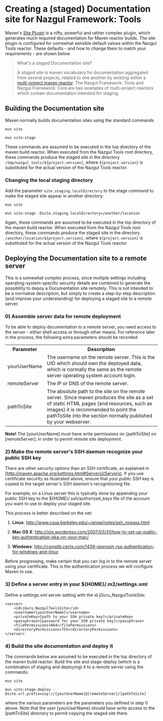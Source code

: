 # Creating a (staged) Documentation site for Nazgul Framework: Tools

Maven's [Site Plugin](http://maven.apache.org/plugins/maven-site-plugin/) is a nifty, powerful and rather complex
plugin, which generates much required documentation for Maven reactor builds. The site plugin is configured for
somewhat sensible default values within the Nazgul Tools reactor. These defaults - and how to change them to match
your requirements - are shown below.

> What's a *staged* Documentation site?
>
> A *staged site* is maven vocabulary for documentation aggregated from several projects,
> related to one another by existing within a
> [multi-project maven reactor](http://maven.apache.org/plugins/maven-site-plugin/examples/multimodule.html).
> The Nazgul Framework: Tools and Nazgul Framework: Core are two examples of multi-project
> reactors which contain documentation intended for staging.

## Building the Documentation site

Maven normally builds documentation sites using the standard commands

    mvn site

    mvn site:stage

These commands are assumed to be executed in the top directory of the maven build reactor.
When executed from the Nazgul Tools root directory, these commands produce the staged site
in the directory `/tmp/nazgul_tools/${project.version}`, where `${project.version}` is substituted
for the actual version of the Nazgul Tools reactor.

### Changing the local staging directory

Add the parameter `site.staging.localDirectory` to the stage command to make the staged
site appear in another directory:

    mvn site

    mvn site:stage -Dsite.staging.localDirectory=/another/location

Again, these commands are assumed to be executed in the top directory of the maven build reactor.
When executed from the Nazgul Tools root directory, these commands produce the staged site
in the directory `/another/location/${project.version}`, where `${project.version}` is substituted
for the actual version of the Nazgul Tools reactor.

## Deploying the Documentation site to a remote server

This is a somewhat complex process, since multiple settings including operating-system-specific security details are
combined to generate the possibility to depoy a Documentation site remotely. This is not intended to be a normative
description, but simply to create a step-by-step description (and improve your understanding) for deploying a
staged site to a remote server.

### 0) Assemble server data for remote deployment

To be able to deploy documentation to a remote server, you need access to the server - either 
shell access or through other means. For reference later in the process, the following 
extra parameters should be recorded: 

<table>
    <tr>
        <th>Parameter</th>
        <th>Description</th>
    </tr>
    <tr>
        <td>yourUserName</td>
        <td>The username on the remote server. This is the UID which should own the 
        deployed data, which is normally the same as the remote server 
        operating system account login.</td>
    </tr>
    <tr>
        <td>remoteServer</td>
        <td>The IP or DNS of the remote server.</td>
    </tr>
    <tr>
        <td>pathToSite</td>
        <td>The absolute path to the site on the remote server. Since maven produces
        the site as a set of static HTML pages (and resources, such as images) it
        is recommended to point the pathToSite into the section normally published
        by your webserver.</td>
    </tr>
</table>

**Note!** The [yourUserName] must have write permissions on [pathToSite] on [remoteServer],
in order to permit remote site deployment.

### 2) Make the remote server's SSH daemon recognize your public SSH key

There are other security options than an SSH certificate, as explained in
[http://maven.apache.org/settings.html#Servers](Servers). 
If you use certificate security as illustrated above, ensure that your *public* SSH key is
copied to the target server's SSH daemon's recognitioning file.

For example, on a Linux server this is typically done by appending your public SSH 
key to the ${HOME}/.ssh/authorized_keys file of the account you want to use to deploy 
your staged site.

This process is better described on the net:

1.	**Linux**: http://www.csua.berkeley.edu/~ranga/notes/ssh_nopass.html

2. 	**Mac OS X**: http://xiix.wordpress.com/2007/03/31/how-to-set-up-public-key-authentication-pka-on-your-mac/

3. 	**Windows**: http://comptb.cects.com/1439-openssh-rsa-authentication-for-windows-and-linux

Before progressing, make certain that you can log in to the remote server using your
certificate. This is the authentication process we will configure Maven to use.

### 3) Define a server entry in your ${HOME}/.m2/settings.xml

Define a settings.xml server setting with the id jGuru_NazgulToolsSite:

	<server>
    	<id>jGuru_NazgulToolsSite</id>
        <username>[yourUserName]</username>
        <privateKey>[path to your SSH private key]</privateKey>
        <passphrase>[password for your SSH private key]</passphrase>
        <filePermissions>664</filePermissions>
        <directoryPermissions>755</directoryPermissions>
	</server>

### 4) Build the site documentation and deploy it

The commands below are assumed to be executed in the top directory of 
the maven build reactor. Build the site and stage-deploy (which is a combination of 
staging and deploying) it to a remote server using the commands:

    mvn site

    mvn site:stage-deploy -Dsite.url.prefix=scp://[yourUserName]@[remoteServer]/[pathToSite]
    
where the various parameters are the parameters you defined in step 0 above.
Note that the user [yourUserName] should have write access to the [pathToSite] directory
to permit copying the staged site there.